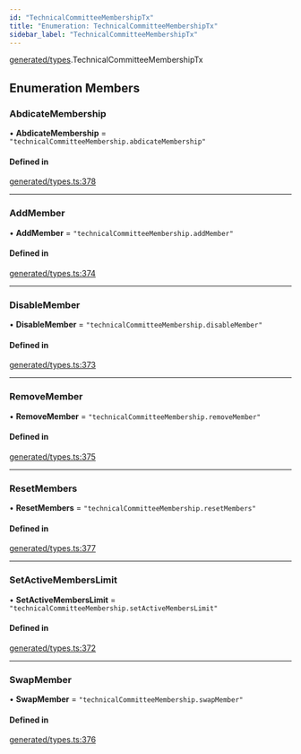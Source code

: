 ```yaml
---
id: "TechnicalCommitteeMembershipTx"
title: "Enumeration: TechnicalCommitteeMembershipTx"
sidebar_label: "TechnicalCommitteeMembershipTx"
---
```


[generated/types](../../../../modules/Generated/Types/Types.md).TechnicalCommitteeMembershipTx

## Enumeration Members

### AbdicateMembership

• **AbdicateMembership** = ``"technicalCommitteeMembership.abdicateMembership"``

#### Defined in

[generated/types.ts:378](https://github.com/PolymeshAssociation/polymesh-sdk/blob/88db4a911/src/generated/types.ts#L378)

___

### AddMember

• **AddMember** = ``"technicalCommitteeMembership.addMember"``

#### Defined in

[generated/types.ts:374](https://github.com/PolymeshAssociation/polymesh-sdk/blob/88db4a911/src/generated/types.ts#L374)

___

### DisableMember

• **DisableMember** = ``"technicalCommitteeMembership.disableMember"``

#### Defined in

[generated/types.ts:373](https://github.com/PolymeshAssociation/polymesh-sdk/blob/88db4a911/src/generated/types.ts#L373)

___

### RemoveMember

• **RemoveMember** = ``"technicalCommitteeMembership.removeMember"``

#### Defined in

[generated/types.ts:375](https://github.com/PolymeshAssociation/polymesh-sdk/blob/88db4a911/src/generated/types.ts#L375)

___

### ResetMembers

• **ResetMembers** = ``"technicalCommitteeMembership.resetMembers"``

#### Defined in

[generated/types.ts:377](https://github.com/PolymeshAssociation/polymesh-sdk/blob/88db4a911/src/generated/types.ts#L377)

___

### SetActiveMembersLimit

• **SetActiveMembersLimit** = ``"technicalCommitteeMembership.setActiveMembersLimit"``

#### Defined in

[generated/types.ts:372](https://github.com/PolymeshAssociation/polymesh-sdk/blob/88db4a911/src/generated/types.ts#L372)

___

### SwapMember

• **SwapMember** = ``"technicalCommitteeMembership.swapMember"``

#### Defined in

[generated/types.ts:376](https://github.com/PolymeshAssociation/polymesh-sdk/blob/88db4a911/src/generated/types.ts#L376)
